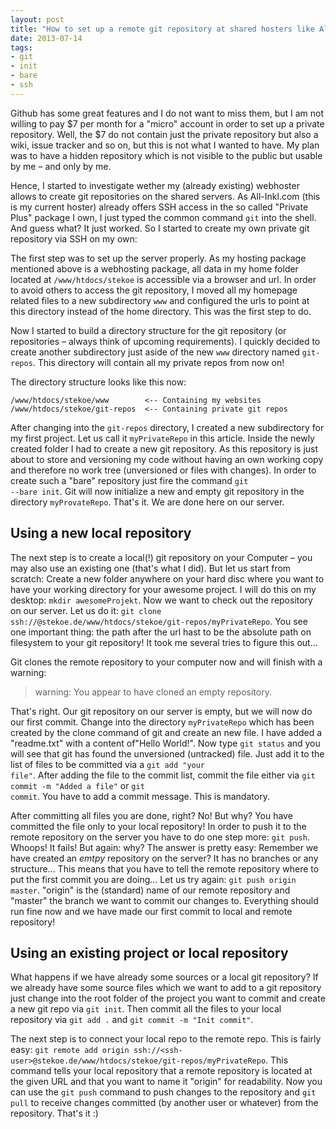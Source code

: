 ```yaml
---
layout: post
title: "How to set up a remote git repository at shared hosters like All-Inkl.com"
date: 2013-07-14
tags:
- git
- init
- bare
- ssh
---
```

Github has some great features and I do not want to miss them, but I am not willing to pay $7 per month for a "micro" account in order to set up a private repository.
Well, the $7 do not contain just the private repository but also a wiki, issue tracker and so on, but this is not what I wanted to have.
My plan was to have a hidden repository which is not visible to the public but usable by me – and only by me.

Hence, I started to investigate wether my (already existing) webhoster allows to create git repositories on the shared servers.
As All-Inkl.com (this is my current hoster) already offers SSH access in the so called "Private Plus" package I own, I just typed the common command <code>git</code> into the shell.
And guess what? It just worked.
So I started to create my own private git repository via SSH on my own:

<!--more-->

The first step was to set up the server properly.
As my hosting package mentioned above is a webhosting package, all data in my home folder located at <code>/www/htdocs/stekoe</code> is accessible via a browser and url.
In order to avoid others to access the git repository, I moved all my homepage related files to a new subdirectory <code>www</code> and configured the urls to point at this directory instead of the home directory.
This was the first step to do.

Now I started to build a directory structure for the git repository (or repositories – always think of upcoming requirements).
I quickly decided to create another subdirectory just aside of the new <code>www</code> directory named <code>git-repos</code>.
This directory will contain all my private repos from now on!

The directory structure looks like this now:

~~~text
/www/htdocs/stekoe/www        <-- Containing my websites
/www/htdocs/stekoe/git-repos  <-- Containing private git repos
~~~

After changing into the <code>git-repos</code> directory, I created a new subdirectory for my first project.
Let us call it <code>myPrivateRepo</code> in this article.
Inside the newly created folder I had to create a new git repository.
As this repository is just about to store and versioning my code without having an own working copy and therefore no work tree (unversioned or files with changes).
In order to create such a "bare" repository just fire the command <code>git --bare init</code>.
Git will now initialize a new and empty git repository in the directory <code>myProvateRepo</code>.
That's it.
We are done here on our server.

## Using a new local repository
The next step is to create a local(!) git repository on your Computer – you may also use an existing one (that's what I did).
But let us start from scratch: Create a new folder anywhere on your hard disc where you want to have your working directory for your awesome project.
I will do this on my desktop: <code>mkdir awesomeProjekt</code>.
Now we want to check out the repository on our server.
Let us do it: <code>git clone ssh://<ssh-user>@stekoe.de/www/htdocs/stekoe/git-repos/myPrivateRepo</code>.
You see one important thing: the path after the url hast to be the absolute path on filesystem to your git repository! It took me several tries to figure this out...

Git clones the remote repository to your computer now and will finish with a warning:

> warning: You appear to have cloned an empty repository.</blockquote>

That's right.
Our git repository on our server is empty, but we will now do our first commit.
Change into the directory <code>myPrivateRepo</code> which has been created by the clone command of git and create an new file.
I have added a "readme.txt" with a content of"Hello World!".
Now type <code>git status</code> and you will see that git has found the unversioned (untracked) file.
Just add it to the list of files to be committed via a <code>git add "your file"</code>.
After adding the file to the commit list, commit the file either via <code>git commit -m "Added a file"</code> or <code>git commit</code>.
You have to add a commit message.
This is mandatory.

After committing all files you are done, right? No! But why? You have committed the file only to your local repository! In order to push it to the remote repository on the server you have to do one step more: <code>git push</code>.
Whoops! It fails! But again: why? The answer is pretty easy: Remember we have created an <em>emtpy</em> repository on the server? It has no branches or any structure...
This means that you have to tell the remote repository where to put the first commit you are doing...
Let us try again: <code>git push origin master</code>.
"origin" is the (standard) name of our remote repository and "master" the branch we want to commit our changes to.
Everything should run fine now and we have made our first commit to local and remote repository!

## Using an existing project or local repository
What happens if we have already some sources or a local git repository? If we already have some source files which we want to add to a git repository just change into the root folder of the project you want to commit and create a new git repo via <code>git init</code>.
Then commit all the files to your local repository via <code>git add .</code> and <code>git commit -m "Init commit"</code>.

The next step is to connect your local repo to the remote repo.
This is fairly easy:
``git remote add origin ssh://<ssh-user>@stekoe.de/www/htdocs/stekoe/git-repos/myPrivateRepo``.
This command tells your local repository that a remote repository is located at the given URL and that you want to name it "origin" for readability.
Now you can use the <code>git push</code> command to push changes to the repository and <code>git pull</code> to receive changes committed (by another user or whatever) from the repository.
That's it :)